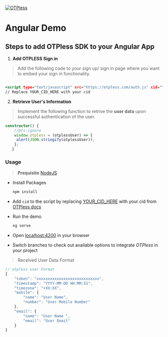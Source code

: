 [![OTPless](https://d1j61bbz9a40n6.cloudfront.net/website/home/v4/logo/white_logo.svg)](https://otpless.com/platforms/angular)

# Angular Demo

## Steps to add OTPless SDK to your Angular App

1. **Add OTPLESS Sign in**

> Add the following code to your sign up/ sign in page where you want to embed your sign in functionality.

```index.html

<script type="text/javascript" src="https://otpless.com/auth.js" cid="YOUR_CID_HERE"></script>
// Replace YOUR_CID_HERE with your cid
```

2. **Retrieve User's Information**

> Implement the following function to retrive the **user data** upon successful authentication of the user.

```component.ts
constructor() {
    //@ts-ignore
    window.otpless = (otplessUser) => {
     alert(JSON.stringify(otplessUser));
    };
   }

```




### Usage

> **Prequisite** [NodeJS](https://nodejs.org/en)

- Install Packages

    ```bash
    npm install
    ```

- Add `cid` to the script by replacing [YOUR_CID_HERE](./src/index.html#L14) with your cid from [OTPless docs](https://otpless.com/platforms/angular#angular_STEP_1)

- Run the demo

    ```bash
   ng serve

    ```

- Open [localhost:4200]((http://localhost:4200/)) in your browser
- Switch branches to check out available options to integrate *OTPless* in your project



> Received User Data Format

```js
// otpless user Format
{
    "token": "xxxxxxxxxxxxxxxxxxxxxxxxxxxx",
    "timestamp": "YYYY-MM-DD HH:MM:SS",
    "timezone": "+XX:XX",
    "mobile": {
        "name": "User Name",
        "number": "User Mobile Number"
    },
    "email": {
        "name": "User Name ",
        "email": "User Email"
    }
}
```
